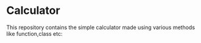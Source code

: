 # Calculator
This repository contains the simple calculator made using various methods like function,class etc:

